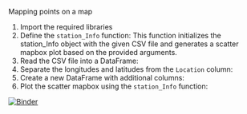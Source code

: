 Mapping points on a map
1. Import the required libraries 
2. Define the `station_Info` function: This function initializes the station_Info object with the given CSV file and generates a scatter mapbox plot based on the provided arguments. 
3. Read the CSV file into a DataFrame:
4. Separate the longitudes and latitudes from the `Location` column:
5. Create a new DataFrame with additional columns:
6. Plot the scatter mapbox using the `station_Info` function:
  
[![Binder](https://mybinder.org/badge_logo.svg)](https://mybinder.org/v2/gh/vanithakattumuri/location_map/main?labpath=mapLocation.ipynb)
